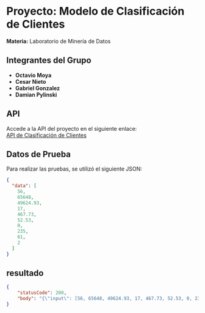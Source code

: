 # Proyecto: Modelo de Clasificación de Clientes
**Materia:** Laboratorio de Minería de Datos

## Integrantes del Grupo
- **Octavio Moya**
- **Cesar Nieto**
- **Gabriel Gonzalez**
- **Damian Pylinski**

## API
Accede a la API del proyecto en el siguiente enlace:  
[API de Clasificación de Clientes](https://tf6nqvt3m2.execute-api.us-east-1.amazonaws.com/developer/predic)

## Datos de Prueba
Para realizar las pruebas, se utilizó el siguiente JSON:

```json
{
  "data": [
    56,
    65648,
    49624.93,
    17,
    467.73,
    52.53,
    0,
    235,
    61,
    2
  ]
}
```
## resultado
```json
{
    "statusCode": 200,
    "body": "{\"input\": [56, 65648, 49624.93, 17, 467.73, 52.53, 0, 235, 61, 2], \"predicted_class\": 1, \"predicted_label\": \"low_value\"}"
}
```
